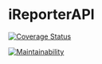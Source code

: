 # iReporterAPI


[![Coverage Status](https://coveralls.io/repos/github/asimwec/iReporterAPI/badge.svg)](https://coveralls.io/github/asimwec/iReporterAPI)

[![Maintainability](https://api.codeclimate.com/v1/badges/31a668fb345e0dc7f65b/maintainability)](https://codeclimate.com/github/asimwec/iReporterAPI/maintainability)
